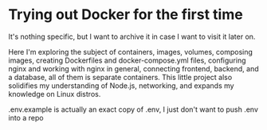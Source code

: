 # Trying out Docker for the first time

It's nothing specific, but I want to archive it in case I want to visit it later on.

Here I'm exploring the subject of containers, images, volumes, composing images, creating Dockerfiles and docker-compose.yml files, configuring nginx and working with nginx in general, connecting frontend, backend, and a database, all of them is separate containers. This little project also solidifies my understanding of Node.js, networking, and expands my knowledge on Linux distros.

.env.example is actually an exact copy of .env, I just don't want to push .env into a repo